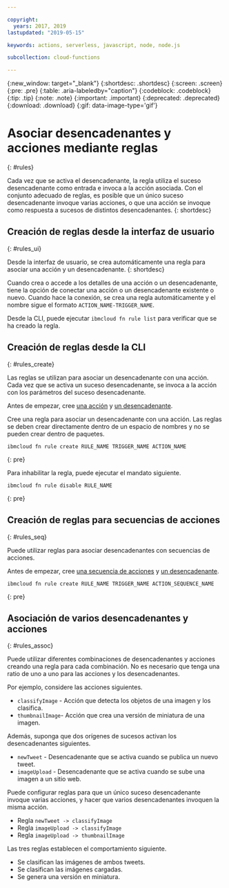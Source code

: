 ```yaml
---

copyright:
  years: 2017, 2019
lastupdated: "2019-05-15"

keywords: actions, serverless, javascript, node, node.js

subcollection: cloud-functions

---
```


{:new_window: target="_blank"}
{:shortdesc: .shortdesc}
{:screen: .screen}
{:pre: .pre}
{:table: .aria-labeledby="caption"}
{:codeblock: .codeblock}
{:tip: .tip}
{:note: .note}
{:important: .important}
{:deprecated: .deprecated}
{:download: .download}
{:gif: data-image-type='gif'}


# Asociar desencadenantes y acciones mediante reglas
{: #rules}

Cada vez que se activa el desencadenante, la regla utiliza el suceso desencadenante como entrada e invoca a la acción asociada. Con el conjunto adecuado de reglas, es posible que un único suceso desencadenante invoque varias acciones, o que
una acción se invoque como respuesta a sucesos de distintos desencadenantes.
{: shortdesc}


## Creación de reglas desde la interfaz de usuario
{: #rules_ui}

Desde la interfaz de usuario, se crea automáticamente una regla para asociar una acción y un desencadenante.
{: shortdesc}

Cuando crea o accede a los detalles de una acción o un desencadenante, tiene la opción de conectar una acción o un desencadenante existente o nuevo. Cuando hace la conexión, se crea una regla automáticamente y el nombre sigue el formato `ACTION_NAME-TRIGGER_NAME`.

Desde la CLI, puede ejecutar `ibmcloud fn rule list` para verificar que se ha creado la regla.


## Creación de reglas desde la CLI
{: #rules_create}

Las reglas se utilizan para asociar un desencadenante con una acción. Cada vez que se activa un suceso desencadenante, se invoca a la acción con los parámetros del suceso desencadenante.

Antes de empezar, cree [una acción](/docs/openwhisk?topic=cloud-functions-actions) y [un desencadenante](/docs/openwhisk?topic=cloud-functions-triggers).


Cree una regla para asociar un desencadenante con una acción. Las reglas se deben crear directamente dentro de un espacio de nombres y no se pueden crear dentro de paquetes.
```
ibmcloud fn rule create RULE_NAME TRIGGER_NAME ACTION_NAME
```
{: pre}


Para inhabilitar la regla, puede ejecutar el mandato siguiente.
```
ibmcloud fn rule disable RULE_NAME
```
{: pre}


## Creación de reglas para secuencias de acciones
{: #rules_seq}

Puede utilizar reglas para asociar desencadenantes con secuencias de acciones.

Antes de empezar, cree [una secuencia de acciones](/docs/openwhisk?topic=cloud-functions-actions#actions_seq) y [un desencadenante](/docs/openwhisk?topic=cloud-functions-triggers).

```
ibmcloud fn rule create RULE_NAME TRIGGER_NAME ACTION_SEQUENCE_NAME
```
{: pre}


## Asociación de varios desencadenantes y acciones
{: #rules_assoc}

Puede utilizar diferentes combinaciones de desencadenantes y acciones creando una regla para cada combinación. No es necesario que tenga una ratio de uno a uno para las acciones y los desencadenantes.

Por ejemplo, considere las acciones siguientes.
- `classifyImage` - Acción que detecta los objetos de una imagen y los clasifica.
- `thumbnailImage`- Acción que crea una versión de miniatura de una imagen.

Además, suponga que dos orígenes de sucesos activan los desencadenantes siguientes.
- `newTweet` - Desencadenante que se activa cuando se publica un nuevo tweet.
- `imageUpload` - Desencadenante que se activa cuando se sube una imagen a un sitio web.

Puede configurar reglas para que un único suceso desencadenante invoque varias acciones, y hacer que varios desencadenantes invoquen la misma acción.
- Regla `newTweet -> classifyImage`
- Regla `imageUpload -> classifyImage`
- Regla `imageUpload -> thumbnailImage`

Las tres reglas establecen el comportamiento siguiente.
- Se clasifican las imágenes de ambos tweets.
- Se clasifican las imágenes cargadas.
- Se genera una versión en miniatura.
